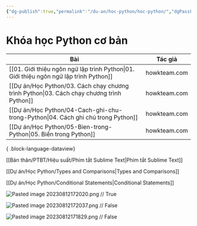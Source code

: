 ```yaml
---
{"dg-publish":true,"permalink":"/du-an/hoc-python/hoc-python/","dgPassFrontmatter":true}
---
```



# Khóa học Python cơ bản

| Bài                                                                                          | Tác giả      |
| -------------------------------------------------------------------------------------------- | ------------ |
| [[01. Giới thiệu ngôn ngữ lập trình Python\|01. Giới thiệu ngôn ngữ lập trình Python]]    | howkteam.com |
| [[Dự án/Học Python/03. Cách chạy chương trình Python\|03. Cách chạy chương trình Python]] | howkteam.com |
| [[Dự án/Học Python/04-Cach-ghi-chu-trong-Python\|04. Cách ghi chú trong Python]]          | howkteam.com |
| [[Dự án/Học Python/05-Bien-trong-Python\|05. Biến trong Python]]                          | howkteam.com |

{ .block-language-dataview}

[[Bản thân/PTBT/Hiệu suất/Phím tắt Sublime Text\|Phím tắt Sublime Text]]

[[Dự án/Học Python/Types and Comparisons\|Types and Comparisons]]

[[Dự án/Học Python/Conditional Statements\|Conditional Statements]]

![Pasted image 20230812172020.png](/img/user/Z_Attachment/Pasted%20image%2020230812172020.png)
//
True
<!--SR:!2023-08-25,8,250-->

![Pasted image 20230812172037.png](/img/user/Z_Attachment/Pasted%20image%2020230812172037.png)
//
False
<!--SR:!2023-08-27,10,250-->

![Pasted image 20230812171829.png](/img/user/Z_Attachment/Pasted%20image%2020230812171829.png)
//
False
<!--SR:!2023-08-27,10,250-->


